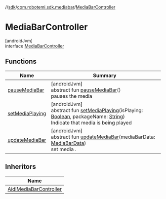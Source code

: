 //[sdk](../../../index.md)/[com.robotemi.sdk.mediabar](../index.md)/[MediaBarController](index.md)

# MediaBarController

[androidJvm]\
interface [MediaBarController](index.md)

## Functions

| Name | Summary |
|---|---|
| [pauseMediaBar](pause-media-bar.md) | [androidJvm]<br>abstract fun [pauseMediaBar](pause-media-bar.md)()<br>pauses the media |
| [setMediaPlaying](set-media-playing.md) | [androidJvm]<br>abstract fun [setMediaPlaying](set-media-playing.md)(isPlaying: [Boolean](https://kotlinlang.org/api/latest/jvm/stdlib/kotlin/-boolean/index.html), packageName: [String](https://docs.oracle.com/javase/8/docs/api/java/lang/String.html))<br>Indicate that media is being played |
| [updateMediaBar](update-media-bar.md) | [androidJvm]<br>abstract fun [updateMediaBar](update-media-bar.md)(mediaBarData: [MediaBarData](../-media-bar-data/index.md))<br>set media . |

## Inheritors

| Name |
|---|
| [AidlMediaBarController](../-aidl-media-bar-controller/index.md) |
